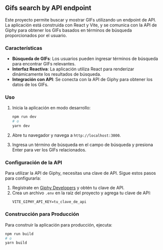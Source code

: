 ## Gifs search by API endpoint

Este proyecto permite buscar y mostrar GIFs utilizando un endpoint de API. La aplicación está construida con React y Vite, y se comunica con la API de Giphy para obtener los GIFs basados en términos de búsqueda proporcionados por el usuario.

### Características

- **Búsqueda de GIFs**: Los usuarios pueden ingresar términos de búsqueda para encontrar GIFs relevantes.
- **Interfaz Reactiva**: La aplicación utiliza React para renderizar dinámicamente los resultados de búsqueda.
- **Integración con API**: Se conecta con la API de Giphy para obtener los datos de los GIFs.

### Uso

1. Inicia la aplicación en modo desarrollo:
    ```sh
    npm run dev
    # o
    yarn dev
    ```

2. Abre tu navegador y navega a `http://localhost:3000`.

3. Ingresa un término de búsqueda en el campo de búsqueda y presiona Enter para ver los GIFs relacionados.

### Configuración de la API

Para utilizar la API de Giphy, necesitas una clave de API. Sigue estos pasos para configurarla:

1. Regístrate en [Giphy Developers](https://developers.giphy.com/) y obtén tu clave de API.
2. Crea un archivo `.env` en la raíz del proyecto y agrega tu clave de API:
    ```env
    VITE_GIPHY_API_KEY=tu_clave_de_api
    ```

### Construcción para Producción

Para construir la aplicación para producción, ejecuta:
```sh
npm run build
# o
yarn build